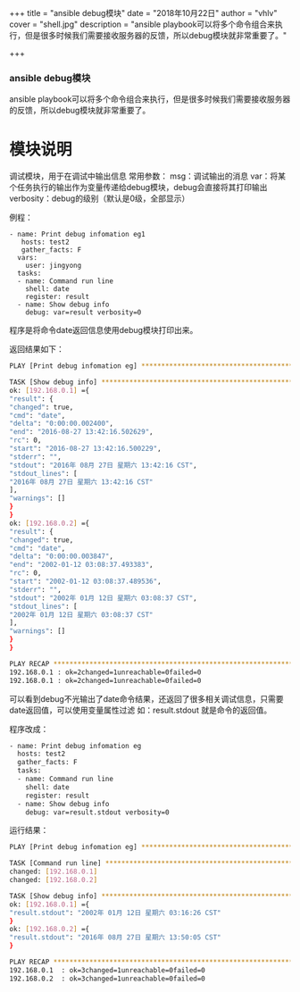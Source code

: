 +++
title = "ansible debug模块"
date = "2018年10月22日"
author = "vhlv"
cover = "shell.jpg"
description = "ansible playbook可以将多个命令组合来执行，但是很多时候我们需要接收服务器的反馈，所以debug模块就非常重要了。"

+++



### ansible debug模块

ansible playbook可以将多个命令组合来执行，但是很多时候我们需要接收服务器的反馈，所以debug模块就非常重要了。

# 模块说明

调试模块，用于在调试中输出信息
 常用参数：
 msg：调试输出的消息
 var：将某个任务执行的输出作为变量传递给debug模块，debug会直接将其打印输出
 verbosity：debug的级别（默认是0级，全部显示）

例程：

```SH
- name: Print debug infomation eg1 
   hosts: test2 
   gather_facts: F 
  vars: 
    user: jingyong 
  tasks: 
  - name: Command run line 
    shell: date 
    register: result 
  - name: Show debug info 
    debug: var=result verbosity=0
```

程序是将命令date返回信息使用debug模块打印出来。

返回结果如下：

```sh
PLAY [Print debug infomation eg] *********************************************** 

TASK [Show debug info] ********************************************************* 
ok: [192.168.0.1] ={ 
"result": { 
"changed": true, 
"cmd": "date", 
"delta": "0:00:00.002400", 
"end": "2016-08-27 13:42:16.502629", 
"rc": 0, 
"start": "2016-08-27 13:42:16.500229", 
"stderr": "", 
"stdout": "2016年 08月 27日 星期六 13:42:16 CST", 
"stdout_lines": [ 
"2016年 08月 27日 星期六 13:42:16 CST" 
], 
"warnings": [] 
} 
} 
ok: [192.168.0.2] ={ 
"result": { 
"changed": true, 
"cmd": "date", 
"delta": "0:00:00.003847", 
"end": "2002-01-12 03:08:37.493383", 
"rc": 0, 
"start": "2002-01-12 03:08:37.489536", 
"stderr": "", 
"stdout": "2002年 01月 12日 星期六 03:08:37 CST", 
"stdout_lines": [ 
"2002年 01月 12日 星期六 03:08:37 CST" 
], 
"warnings": [] 
} 
} 

PLAY RECAP ********************************************************************* 
192.168.0.1 : ok=2changed=1unreachable=0failed=0   
192.168.0.1 : ok=2changed=1unreachable=0failed=0   
```

可以看到debug不光输出了date命令结果，还返回了很多相关调试信息，只需要date返回值，可以使用变量属性过滤 如：result.stdout 就是命令的返回值。

程序改成：

```sh
- name: Print debug infomation eg 
  hosts: test2 
  gather_facts: F 
  tasks: 
  - name: Command run line 
    shell: date 
    register: result 
  - name: Show debug info 
    debug: var=result.stdout verbosity=0
```

运行结果：

```sh
PLAY [Print debug infomation eg] *********************************************** 

TASK [Command run line] ******************************************************** 
changed: [192.168.0.1] 
changed: [192.168.0.2] 

TASK [Show debug info] ********************************************************* 
ok: [192.168.0.1] ={ 
"result.stdout": "2002年 01月 12日 星期六 03:16:26 CST" 
} 
ok: [192.168.0.2] ={ 
"result.stdout": "2016年 08月 27日 星期六 13:50:05 CST" 
} 

PLAY RECAP ********************************************************************* 
192.168.0.1  : ok=3changed=1unreachable=0failed=0   
192.168.0.2  : ok=3changed=1unreachable=0failed=0
```

